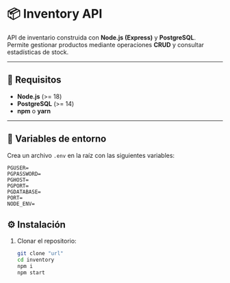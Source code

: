 # 📦 Inventory API

API de inventario construida con **Node.js (Express)** y **PostgreSQL**.  
Permite gestionar productos mediante operaciones **CRUD** y consultar estadísticas de stock.

---

## 🚀 Requisitos

- **Node.js** (>= 18)  
- **PostgreSQL** (>= 14)  
- **npm** o **yarn**

---

## 🔑 Variables de entorno

Crea un archivo `.env` en la raíz con las siguientes variables:

```env
PGUSER=
PGPASSWORD=
PGHOST=
PGPORT=
PGDATABASE=
PORT=
NODE_ENV=
```

## ⚙️ Instalación

1. Clonar el repositorio:
   ```bash
   git clone "url"
   cd inventory
   npm i
   npm start
